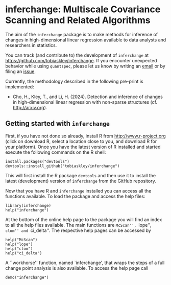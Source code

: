 # inferchange: Multiscale Covariance Scanning and Related Algorithms

The aim of the `inferchange` package is to make methods for inference of
changes in high-dimensional linear regression available to data analysts and
researchers in statistics.

You can track (and contribute to) the development of `inferchange` at https://github.com/tobiaskley/inferchange. If you encounter unexpected behavior
while using `quantspec`, please let us know by writing an [email](mailto:tobias.kley@uni-goettingen.de) or by filing an [issue](http://github.com/tobiaskley/inferchange/issues).

Currently, the methodology described in the following pre-print is implemented:

* Cho, H., Kley, T., and Li, H. (2024). Detection and inference of changes in
  high-dimensional linear regression with non-sparse structures
  (cf. http://arxiv.org).


## Getting started with ``inferchange``

First, if you have not done so already, install R from http://www.r-project.org
(click on download R, select a location close to you, and download R for your
platform). Once you have the latest version of R installed and started execute
the following commands on the R shell:

 ```
 install.packages("devtools")
 devtools::install_github("tobiaskley/inferchange")
 ```

This will first install the R package ``devtools`` and then use it to install
the latest (development) version of ``inferchange`` from the GitHub repository.

Now that you have R and ``inferchange`` installed you can access all the
functions available. To load the package and access the help files:

```
library(inferchange)
help("inferchange")
```

At the bottom of the online help page to the package you will find an index to
all the help files available. The main functions are ``McScan'', ``lope'',
``clom'' and ``ci_delta''. The respective help pages can be accessed by

```
help("McScan")
help("lope")
help("clom")
help("ci_delta")
```

A ``workhorse'' function, named `inferchange', that wraps the steps of a full
change point analysis is also available. To access the help page call

```
demo("inferchange")
```
